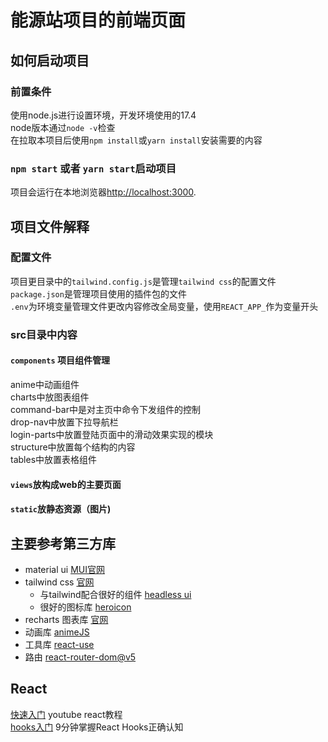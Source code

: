 # 能源站项目的前端页面

## 如何启动项目

### 前置条件

使用node.js进行设置环境，开发环境使用的17.4\
node版本通过`node -v`检查\
在拉取本项目后使用`npm install`或`yarn install`安装需要的内容

### `npm start` 或者 `yarn start`启动项目

项目会运行在本地浏览器[http://localhost:3000](http://localhost:3000).

## 项目文件解释

### 配置文件

项目更目录中的`tailwind.config.js`是管理`tailwind css`的配置文件\
`package.json`是管理项目使用的插件包的文件\
`.env`为环境变量管理文件更改内容修改全局变量，使用`REACT_APP_`作为变量开头

### src目录中内容

#### `components` 项目组件管理

anime中动画组件\
charts中放图表组件\
command-bar中是对主页中命令下发组件的控制\
drop-nav中放置下拉导航栏\
login-parts中放置登陆页面中的滑动效果实现的模块\
structure中放置每个结构的内容\
tables中放置表格组件

#### `views`放构成web的主要页面

#### `static`放静态资源（图片)

## 主要参考第三方库

* material ui [MUI官网](https://mui.com/zh/)
* tailwind css [官网](https://tailwindcss.com)
  * 与tailwind配合很好的组件 [headless ui](https://headlessui.dev)
  * 很好的图标库 [heroicon](https://heroicons.com)
* recharts 图表库 [官网](https://recharts.org/en-US/)
* 动画库 [animeJS](https://www.animejs.cn)
* 工具库 [react-use](https://github.com/streamich/react-use)
* 路由 [react-router-dom@v5](https://v5.reactrouter.com)

## React

[快速入门](https://youtu.be/j942wKiXFu8) youtube react教程\
[hooks入门](https://www.bilibili.com/video/BV1JU4y1E73v?share_source=copy_web) 9分钟掌握React Hooks正确认知
